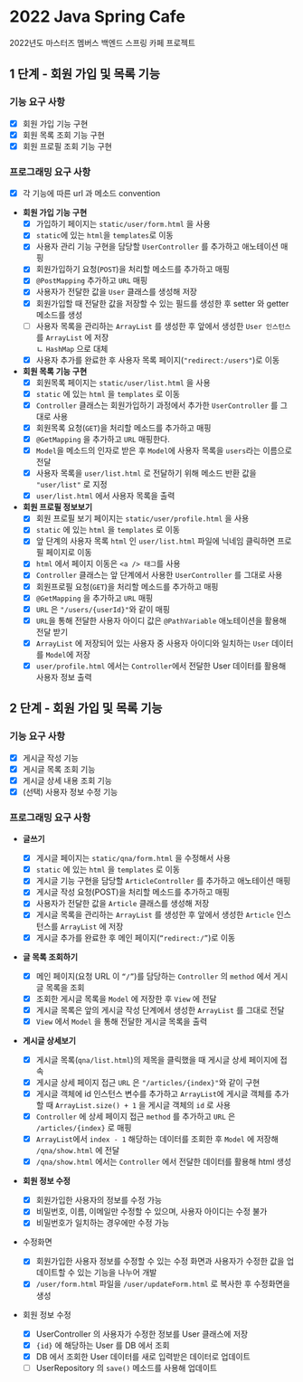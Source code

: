 # 2022 Java Spring Cafe

2022년도 마스터즈 멤버스 백엔드 스프링 카페 프로젝트

## 1 단계 - 회원 가입 및 목록 기능
### 기능 요구 사항
- [x] 회원 가입 기능 구현
- [x] 회원 목록 조회 기능 구현
- [x] 회원 프로필 조회 기능 구현
### 프로그래밍 요구 사항
- [x] 각 기능에 따른 url 과 메소드 convention
- **회원 가입 기능 구현**
  - [x] 가입하기 페이지는 `static/user/form.html` 을 사용
  - [x] `static`에 있는 `html`을 `templates`로 이동
  - [x] 사용자 관리 기능 구현을 담당할 `UserController` 를 추가하고 애노테이션 매핑
  - [x] 회원가입하기 요청(`POST`)을 처리할 메소드를 추가하고 매핑
  - [x] `@PostMapping` 추가하고 `URL` 매핑
  - [x] 사용자가 전달한 값을 `User` 클래스를 생성해 저장
  - [x] 회원가입할 때 전달한 값을 저장할 수 있는 필드를 생성한 후 setter 와 getter 메소드를 생성
  - [ ] 사용자 목록을 관리하는 `ArrayList` 를 생성한 후 앞에서 생성한 `User 인스턴스`를 `ArrayList` 에 저장  
        ㄴ `HashMap` 으로 대체
  - [x] 사용자 추가를 완료한 후 사용자 목록 페이지(`"redirect:/users"`)로 이동

- **회원 목록 기능 구현**
  - [x] 회원목록 페이지는 `static/user/list.html` 을 사용
  - [x] `static` 에 있는 `html` 을 `templates` 로 이동
  - [x] `Controller` 클래스는 회원가입하기 과정에서 추가한 `UserController` 를 그대로 사용
  - [x] 회원목록 요청(`GET`)을 처리할 메소드를 추가하고 매핑
  - [x] `@GetMapping` 을 추가하고 `URL` 매핑한다. 
  - [x] `Model`을 메소드의 인자로 받은 후 `Model`에 사용자 목록을 `users`라는 이름으로 전달
  - [x] 사용자 목록을 `user/list.html` 로 전달하기 위해 메소드 반환 값을 `"user/list"` 로 지정
  - [x] `user/list.html` 에서 사용자 목록을 출력

- **회원 프로필 정보보기**
  - [x] 회원 프로필 보기 페이지는 `static/user/profile.html` 을 사용
  - [x] `static` 에 있는 `html` 을 `templates` 로 이동
  - [x] 앞 단계의 사용자 목록 `html` 인 `user/list.html` 파일에 닉네임 클릭하면 프로필 페이지로 이동
  - [x] `html` 에서 페이지 이동은 `<a /> 태그`를 사용
  - [x] `Controller` 클래스는 앞 단계에서 사용한 `UserController` 를 그대로 사용
  - [x] 회원프로필 요청(`GET`)을 처리할 메소드를 추가하고 매핑
  - [x] `@GetMapping` 을 추가하고 `URL` 매핑
  - [x] `URL` 은 `"/users/{userId}"`와 같이 매핑
  - [x] `URL`을 통해 전달한 사용자 아이디 값은 `@PathVariable` 애노테이션을 활용해 전달 받기
  - [x] `ArrayList` 에 저장되어 있는 사용자 중 사용자 아이디와 일치하는 `User` 데이터를 `Model`에 저장
  - [x] `user/profile.html` 에서는 `Controller`에서 전달한 User 데이터를 활용해 사용자 정보 출력

## 2 단계 - 회원 가입 및 목록 기능
### 기능 요구 사항
- [x] 게시글 작성 기능
- [x] 게시글 목록 조회 기능
- [x] 게시글 상세 내용 조회 기능
- [x] (선택) 사용자 정보 수정 기능
### 프로그래밍 요구 사항
- **글쓰기**
  - [x] 게시글 페이지는 `static/qna/form.html` 을 수정해서 사용
  - [x] `static` 에 있는 `html` 을 `templates` 로 이동
  - [x] 게시글 기능 구현을 담당할 `ArticleController` 를 추가하고 애노테이션 매핑
  - [x] 게시글 작성 요청(POST)을 처리할 메소드를 추가하고 매핑
  - [x] 사용자가 전달한 값을 `Article` 클래스를 생성해 저장
  - [x] 게시글 목록을 관리하는 `ArrayList` 를 생성한 후 앞에서 생성한 `Article` 인스턴스를 `ArrayList` 에 저장
  - [x] 게시글 추가를 완료한 후 메인 페이지(`“redirect:/”`)로 이동

- **글 목록 조회하기**
  - [x] 메인 페이지(요청 URL 이 `“/”`)를 담당하는 `Controller` 의 `method` 에서 게시글 목록을 조회
  - [x] 조회한 게시글 목록을 `Model` 에 저장한 후 `View` 에 전달 
  - [x] 게시글 목록은 앞의 게시글 작성 단계에서 생성한 `ArrayList` 를 그대로 전달
  - [x] `View` 에서 `Model` 을 통해 전달한 게시글 목록을 출력

- **게시글 상세보기**
  - [x] 게시글 목록(`qna/list.html`)의 제목을 클릭했을 때 게시글 상세 페이지에 접속
  - [x] 게시글 상세 페이지 접근 `URL` 은 `"/articles/{index}"`와 같이 구현
  - [x] 게시글 객체에 id 인스턴스 변수를 추가하고 `ArrayList`에 게시글 객체를 추가할 때 `ArrayList.size() + 1` 을 게시글 객체의 `id` 로 사용
  - [x] `Controller` 에 상세 페이지 접근 `method` 를 추가하고 `URL` 은 `/articles/{index}` 로 매핑
  - [x] `ArrayList`에서 `index - 1` 해당하는 데이터를 조회한 후 `Model` 에 저장해 `/qna/show.html` 에 전달
  - [x] `/qna/show.html` 에서는 `Controller` 에서 전달한 데이터를 활용해 html 생성

- **회원 정보 수정**
  - [x] 회원가입한 사용자의 정보를 수정 가능
  - [x] 비밀번호, 이름, 이메일만 수정할 수 있으며, 사용자 아이디는 수정 불가
  - [x] 비밀번호가 일치하는 경우에만 수정 가능
- 수정화면
  - [x] 회원가입한 사용자 정보를 수정할 수 있는 수정 화면과 사용자가 수정한 값을 업데이트할 수 있는 기능을 나누어 개발
  - [x] `/user/form.html` 파일을 `/user/updateForm.html` 로 복사한 후 수정화면을 생성

- 회원 정보 수정

  - [x] UserController 의 사용자가 수정한 정보를 User 클래스에 저장
  - [x] `{id}` 에 해당하는 User 를 DB 에서 조회
  - [x] DB 에서 조회한 User 데이터를 새로 입력받은 데이터로 업데이트
  - [ ] UserRepository 의 `save()` 메소드를 사용해 업데이트
